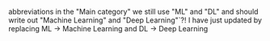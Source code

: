 abbreviations
in the "Main category" we still use "ML" and "DL" and should write out "Machine Learning" and "Deep Learning"`?!
I have just updated by replacing ML -> Machine Learning and DL -> Deep Learning